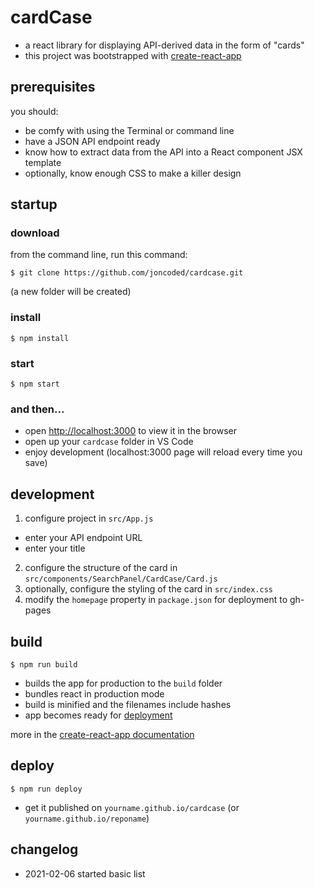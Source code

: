 # cardCase

* a react library for displaying API-derived data in the form of "cards"
* this project was bootstrapped with [create-react-app](https://github.com/facebook/create-react-app)

## prerequisites

you should: 

* be comfy with using the Terminal or command line
* have a JSON API endpoint ready 
* know how to extract data from the API into a React component JSX template
* optionally, know enough CSS to make a killer design

## startup

### download

from the command line, run this command:

```
$ git clone https://github.com/joncoded/cardcase.git
```

(a new folder will be created)

### install

```
$ npm install
```
### start

```
$ npm start
```
### and then...

* open [http://localhost:3000](http://localhost:3000) to view it in the browser
* open up your `cardcase` folder in VS Code 
* enjoy development (localhost:3000 page will reload every time you save)

## development

1. configure project in `src/App.js`
  * enter your API endpoint URL
  * enter your title
2. configure the structure of the card in `src/components/SearchPanel/CardCase/Card.js`
3. optionally, configure the styling of the card in `src/index.css`
4. modify the `homepage` property in `package.json` for deployment to gh-pages

## build

```
$ npm run build
```

* builds the app for production to the `build` folder
* bundles react in production mode
* build is minified and the filenames include hashes
* app becomes ready for [deployment](https://facebook.github.io/create-react-app/docs/deployment) 

more in the [create-react-app documentation](https://facebook.github.io/create-react-app/docs/getting-started)

## deploy

```
$ npm run deploy
```

* get it published on `yourname.github.io/cardcase` (or `yourname.github.io/reponame`)

## changelog

* 2021-02-06 started basic list